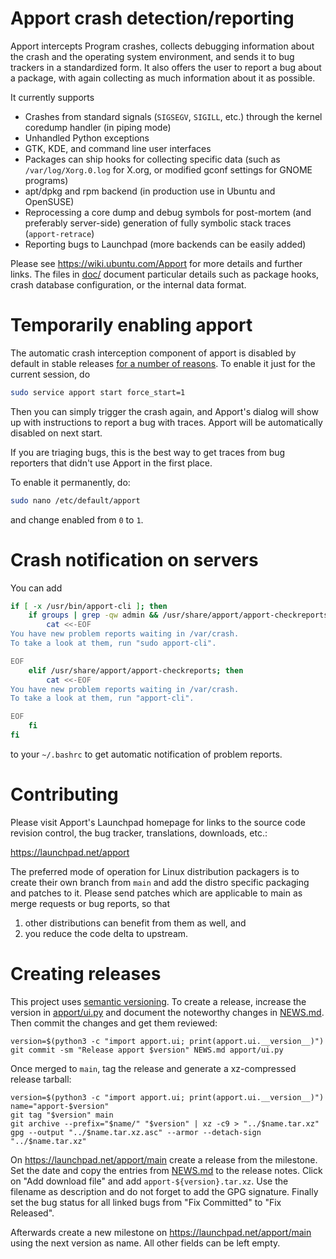Apport crash detection/reporting
================================

Apport intercepts Program crashes, collects debugging information about the
crash and the operating system environment, and sends it to bug trackers in a
standardized form. It also offers the user to report a bug about a package,
with again collecting as much information about it as possible.

It currently supports

 - Crashes from standard signals (`SIGSEGV`, `SIGILL`, etc.) through the kernel
   coredump handler (in piping mode)
 - Unhandled Python exceptions
 - GTK, KDE, and command line user interfaces
 - Packages can ship hooks for collecting specific data (such as
   `/var/log/Xorg.0.log` for X.org, or modified gconf settings for GNOME
   programs)
 - apt/dpkg and rpm backend (in production use in Ubuntu and OpenSUSE)
 - Reprocessing a core dump and debug symbols for post-mortem (and preferably
   server-side) generation of fully symbolic stack traces (`apport-retrace`)
 - Reporting bugs to Launchpad (more backends can be easily added)

Please see https://wiki.ubuntu.com/Apport for more details and further links.
The files in [doc/](./doc/) document particular details such as package hooks,
crash database configuration, or the internal data format.

Temporarily enabling apport
===========================

The automatic crash interception component of apport is disabled by default in
stable releases
[for a number of reasons](https://wiki.ubuntu.com/Apport#How%20to%20enable%20apport).
To enable it just for the current session, do

```sh
sudo service apport start force_start=1
```

Then you can simply trigger the crash again, and Apport's dialog will show up
with instructions to report a bug with traces. Apport will be automatically
disabled on next start.

If you are triaging bugs, this is the best way to get traces from bug reporters
that didn't use Apport in the first place.

To enable it permanently, do:

```sh
sudo nano /etc/default/apport
```

and change enabled from `0` to `1`.

Crash notification on servers
=============================

You can add

```sh
if [ -x /usr/bin/apport-cli ]; then
    if groups | grep -qw admin && /usr/share/apport/apport-checkreports -s; then
        cat <<-EOF
You have new problem reports waiting in /var/crash.
To take a look at them, run "sudo apport-cli".

EOF
    elif /usr/share/apport/apport-checkreports; then
        cat <<-EOF
You have new problem reports waiting in /var/crash.
To take a look at them, run "apport-cli".

EOF
    fi
fi
```

to your `~/.bashrc` to get automatic notification of problem reports.

Contributing
============

Please visit Apport's Launchpad homepage for links to the source code revision
control, the bug tracker, translations, downloads, etc.:

  https://launchpad.net/apport

The preferred mode of operation for Linux distribution packagers is to create
their own branch from `main` and add the distro specific packaging and patches
to it. Please send patches which are applicable to main as merge requests or
bug reports, so that
1. other distributions can benefit from them as well, and
2. you reduce the code delta to upstream.

Creating releases
=================

This project uses [semantic versioning](https://semver.org/). To create a
release, increase the version in [apport/ui.py](apport/ui.py) and document the
noteworthy changes in [NEWS.md](./NEWS.md). Then commit the changes and get them
reviewed:

```
version=$(python3 -c "import apport.ui; print(apport.ui.__version__)")
git commit -sm "Release apport $version" NEWS.md apport/ui.py
```

Once merged to `main`, tag the release and generate a xz-compressed release
tarball:

```
version=$(python3 -c "import apport.ui; print(apport.ui.__version__)")
name="apport-$version"
git tag "$version" main
git archive --prefix="$name/" "$version" | xz -c9 > "../$name.tar.xz"
gpg --output "../$name.tar.xz.asc" --armor --detach-sign "../$name.tar.xz"
```

On https://launchpad.net/apport/main create a release from the milestone. Set
the date and copy the entries from [NEWS.md](./NEWS.md) to the release notes.
Click on "Add download file" and add `apport-${version}.tar.xz`. Use the
filename as description and do not forget to add the GPG signature. Finally
set the bug status for all linked bugs from "Fix Committed" to "Fix Released".

Afterwards create a new milestone on https://launchpad.net/apport/main using the
next version as name. All other fields can be left empty.
